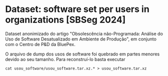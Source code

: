 # Dataset: software set per users in organizations [SBSeg 2024]



Dataset anonimizado do artigo "Obsolescência não-Programada: Análise do Uso de Software Desatualizado em Ambiente de Produção", em conjunto com o Centro de P&amp;D da BluePex.

O arquivo de dump dos usos de software foi quebrado em partes menores devido ao seu tamanho.
Para reconstruí-lo basta executar
```
cat usou_software/usou_software.tar.xz.* > usou_software.tar.xz
```
